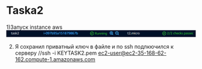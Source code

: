 # Taska2
1)Запуск instance aws 
![Image alt](https://github.com/vazikk/Taska2/blob/main/image.png)

2) Я сохранил приватный ключ в файле и по ssh подлкючился к серверу
   //ssh -i KEYTASK2.pem ec2-user@ec2-35-168-62-162.compute-1.amazonaws.com
